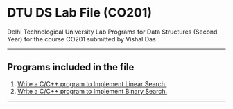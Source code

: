 # DTU DS Lab File (CO201)

Delhi Technological University Lab Programs for Data Structures (Second Year) for the course CO201 submitted by Vishal Das

---

## Programs included in the file

1. [Write a C/C++ program to Implement Linear Search.](./programs/program_01.cpp)
1. [Write a C/C++ program to Implement Binary Search.](./programs/program_02.cpp)

---